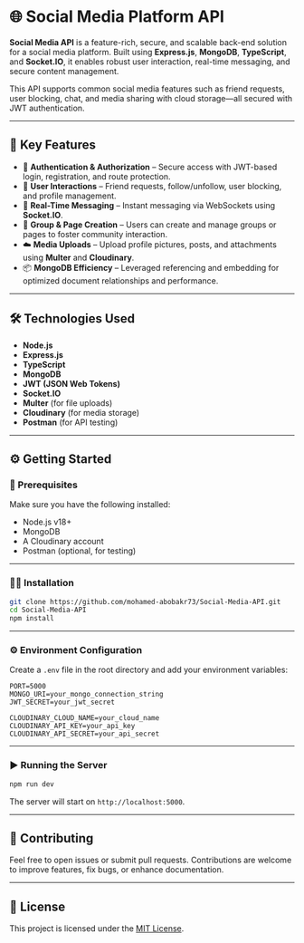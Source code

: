 
# 🌐 Social Media Platform API

**Social Media API** is a feature-rich, secure, and scalable back-end solution for a social media platform. Built using **Express.js**, **MongoDB**, **TypeScript**, and **Socket.IO**, it enables robust user interaction, real-time messaging, and secure content management.

This API supports common social media features such as friend requests, user blocking, chat, and media sharing with cloud storage—all secured with JWT authentication.

---

## 🚀 Key Features

- 🔐 **Authentication & Authorization** – Secure access with JWT-based login, registration, and route protection.
- 👥 **User Interactions** – Friend requests, follow/unfollow, user blocking, and profile management.
- 💬 **Real-Time Messaging** – Instant messaging via WebSockets using **Socket.IO**.
- 🧾 **Group & Page Creation** – Users can create and manage groups or pages to foster community interaction.
- ☁️ **Media Uploads** – Upload profile pictures, posts, and attachments using **Multer** and **Cloudinary**.
- 📦 **MongoDB Efficiency** – Leveraged referencing and embedding for optimized document relationships and performance.

---

## 🛠️ Technologies Used

- **Node.js**
- **Express.js**
- **TypeScript**
- **MongoDB**
- **JWT (JSON Web Tokens)**
- **Socket.IO**
- **Multer** (for file uploads)
- **Cloudinary** (for media storage)
- **Postman** (for API testing)

---

## ⚙️ Getting Started

### 📌 Prerequisites

Make sure you have the following installed:

- Node.js v18+
- MongoDB
- A Cloudinary account
- Postman (optional, for testing)

---

### 🧑‍💻 Installation

```bash
git clone https://github.com/mohamed-abobakr73/Social-Media-API.git
cd Social-Media-API
npm install
```

---

### ⚙️ Environment Configuration

Create a `.env` file in the root directory and add your environment variables:

```env
PORT=5000
MONGO_URI=your_mongo_connection_string
JWT_SECRET=your_jwt_secret

CLOUDINARY_CLOUD_NAME=your_cloud_name
CLOUDINARY_API_KEY=your_api_key
CLOUDINARY_API_SECRET=your_api_secret
```

---

### ▶️ Running the Server

```bash
npm run dev
```

The server will start on `http://localhost:5000`.

---

## 🤝 Contributing

Feel free to open issues or submit pull requests. Contributions are welcome to improve features, fix bugs, or enhance documentation.

---

## 📃 License

This project is licensed under the [MIT License](LICENSE).
